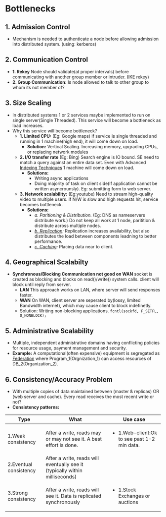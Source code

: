 # Bottlenecks
## 1. Admission Control
  - Mechanism is needed to authenticate a node before allowing admission into distributed system. (using: kerberos)
  
## 2. Communication Control
  - **1. Rekey** Node should validate(at proper intervals) before communicating with another group member or intruder. (IKE rekey)
  - **2. Group Communication:** Is node allowed to talk to other group to whom its not member of?
  
## 3. Size Scaling
- In distributed systems 1 or 2 services maybe implemented to run on single server(Single Threaded). This service will become a bottleneck as load increases.
- Why this service will become bottleneck?
  - **1. Limited CPU:** (Eg: Google maps) if service is single threaded and running in 1 machine(high end), it will come down on load.
    - **Solution:** Vertical Scaling. Increasing memory, upgrading CPUs, or replacing network modules
  - **2. I/O transfer rate** (Eg: Bing) Search engine is IO bound. SE need to match a query against an entire data set. Even with Advanced [Indexing Techniques](https://github.com/amitkumar50/Code-examples/blob/master/System-Design/Concepts/Indexing/README.md) 1 machine will come down on load.
    - **Solutions:**
      - Writing async applications
      - Doing majority of task on client side(If application cannot be written asyncrounsly). Eg: submitting form to web server.
  - **3. Network scalability:** (Eg:youtube) Need to stream high-quality video to multiple users. if N/W is slow and high requests hit, service becomes bottleneck.
    - **Solutions:**
      - *a. Paritioning & Distribution.* (Eg: DNS as nameservers distribute work.) Do not keep all work at 1 node, paritition & distribute across multiple nodes.
      - *[b. Replication](https://github.com/amitkumar50/Code-examples/tree/master/System-Design/Concepts/Databases/Database_Scaling):* Replication increases
availability, but also distributes the load between components leadning to better performance.
      - *[c. Caching](https://github.com/amitkumar50/Code-examples/tree/master/System-Design/Concepts/Cache/Where_Cache_Can_Be_Placed):* Placing data near to client.
    
## 4. Geographical Scalabilty
  - **Synchronous/Blocking Communication not good on WAN** socket is created as blocking and blocks on read()/write() system calls. client will block until reply from server.
    - **LAN** This approach works on LAN, where server will send responses faster.
    - **WAN** On WAN, client server are seperated by(lossy, limited Bandwidth internet), which may cause client to block indefinetly.
    - Solution: Writing non-blocking applications. `fcntl(sockfd, F_SETFL, O_NONBLOCK);`

## 5. Administrative Scalability
  - Multiple, independent administrative domains having conflicting policies for resource usage, payment management and security.
  - **Example:** A computational(often expensive) equipment is segregated as [Federation](https://github.com/amitkumar50/Code-examples/blob/master/System-Design/Concepts/Databases/Database_Scaling/README.md) where Program_1(Orgnization_1) can access resources of DB_2(Organization_2).
    
## 6. Consistency/Accuracy Problem
- With multiple copies of data maintained between (master & replicas) OR (web server and cache). Every read receives the most recent write or not?
- **Consistency patterns:**

|Type|What|Use case|
|---|---|---|
|1.Weak consistency|After a write, reads may or may not see it. A best effort is done.|<ul><li>1.Web-client:Ok to see past 1-2 min data.</li></ul>|
|2.Eventual consistency|After a write, reads will eventually see it (typically within milliseconds)||
|3.Strong consistency|After a write, reads will see it. Data is replicated synchronously|<ul><li>1.Stock Exchanges or auctions</li></ul>|
